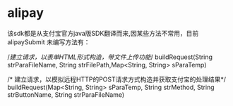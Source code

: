 # alipay
该sdk都是从支付宝官方java版SDK翻译而来,因某些方法不常用，目前alipaySubmit 未编写方法有：

/*建立请求，以表单HTML形式构造，带文件上传功能*/
buildRequest(String strParaFileName, String strFilePath,Map<String, String> sParaTemp)

/* 建立请求，以模拟远程HTTP的POST请求方式构造并获取支付宝的处理结果*/
buildRequest(Map<String, String> sParaTemp, String strMethod, String strButtonName, String strParaFileName)

